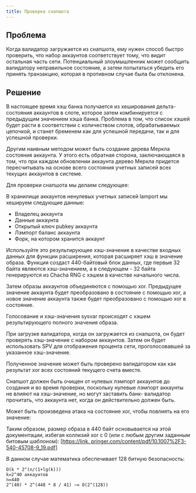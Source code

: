 ```yaml
---
title: Проверка снапшота
---
```


## Проблема

Когда валидатор загружается из снапшота, ему нужен способ быстро проверить, что набор аккаунтов соответствует тому, что видит остальная часть сети. Потенциальный злоумышленник может сообщить валидатору неправильное состояние, а затем попытаться убедить его принять транзакцию, которая в противном случае была бы отклонена.

## Решение

В настоящее время хэш банка получается из хеширования дельта-состояния аккаунтов в слоте, которое затем комбинируется с предыдущим значением хэша банка. Проблема в том, что список хэшей будет расти в соответствии с количеством слотов, обрабатываемых цепочкой, и станет бременем как для успешной передачи, так и для успешной проверки.

Другим наивным методом может быть создание дерева Меркла состояния аккаунта. У этого есть обратная сторона, заключающаяся в том, что при каждом обновлении аккаунта дерево Меркла придется пересчитывать на основе всего состояния учетных записей всех текущих аккаунтов в системе.

Для проверки снапшота мы делаем следующее:

В хранилище аккаунтов ненулевых учетных записей lamport мы хешируем следующие данные:

- Владелец аккаунта
- Данные аккаунта
- Открытый ключ pubkey аккаунта
- Лэмпорт баланс аккаунта
- Форк, на котором хранится аккаунт

Используйте это результирующее хэш-значение в качестве входных данных для функции расширения, которая расширяет хэш в значение образа. Функция создаст 440-байтовый блок данных, где первые 32 байта являются хэш-значением, а в следующем - 32 байта генерируются из Chacha RNG с хэшем в качестве начального числа.

Затем образы аккаунтов объединяются с помощью xor. Предыдущее значение аккаунта будет преобразовано в состояние с помощью xor, а новое значение аккаунта также будет преобразовано с помощью xor в состояние.

Голосование и хэш-значения sysvar происходят с хэшем результирующего полного значения образа.

При загрузке валидатора, когда он загружается из снапшота, он будет проверять хэш-значение с набором аккаунтов. Затем он будет использовать SPV для отображения процента сети, проголосовавшей за указанное хэш-значение.

Полученное значение может быть проверено валидатором как как результат xor всех состояний текущего счета вместе.

Снапшот должен быть очищен от нулевых лэмпорт аккаунтов до создания и во время проверки, поскольку нулевые лэмпорт аккаунты не влияют на хэш-значение, но могут заставить банк- валидатор прочитать, что аккаунта нет, когда он действительно должен быть.

Может быть произведена атака на состояние xor, чтобы повлиять на его значение:

Таким образом, размер образа в 440 байт основывается на этой документации, избегая коллизий xor с 0 \(или с любым другим заданным битовым шаблоном): \[[https://link. pringer.com/content/pdf/10.1007%2F3-540-45708-9_19.pdf](https://link.springer.com/content/pdf/10.1007%2F3-540-45708-9_19.pdf)\]

В данном случае математика обеспечивает 128 битную безопасность:

```text
O(k * 2^(n/(1+lg(k)))
k=2^40 аккаунтов
n=440
2^(40) * 2^(448 * 8 / 41) ~= O(2^(128))
```

